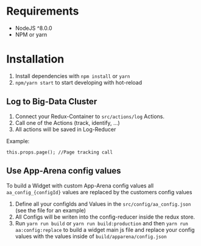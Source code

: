 # Requirements

* NodeJS ^8.0.0
* NPM or yarn

# Installation

1. Install dependencies with `npm install` or `yarn`
2. `npm/yarn start` to start developing with hot-reload


## Log to Big-Data Cluster
1. Connect your Redux-Container to `src/actions/log` Actions.
2. Call one of the Actions (track, identify, ...)
3. All actions will be saved in Log-Reducer

Example:
```
this.props.page(); //Page tracking call
```

## Use App-Arena config values
To build a Widget with custom App-Arena config values all `aa_config_{configId}` values are replaced by the customers config values
1. Define all your configIds and Values in the `src/config/aa_config.json` (see the file for an example)
2. All Configs will be writen into the config-reducer inside the redux store.
3. Run `yarn run build` or `yarn run build:production` and then `yarn run aa:config:replace` to build a widget main js file and replace your config values with the values inside of `build/apparena/config.json`

